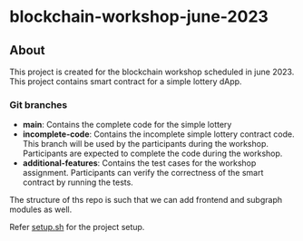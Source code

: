 # blockchain-workshop-june-2023

## About
This project is created for the blockchain workshop scheduled in june 2023. This project contains smart contract for a simple lottery dApp.

### Git branches
- **main**: Contains the complete code for the simple lottery
- **incomplete-code**: Contains the incomplete simple lottery contract code. This branch will be used by the participants during the workshop. Participants are expected to complete the code during the workshop.
- **additional-features**: Contains the test cases for the workshop assignment. Participants can verify the correctness of the smart contract by running the tests.

The structure of ths repo is such that we can add frontend and subgraph modules as well.

Refer [setup.sh](setup.sh) for the project setup.